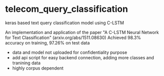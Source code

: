 # telecom_query_classification
keras based text query classification model using C-LSTM

An implementation and application of the paper "A C-LSTM Neural Network for Text Classification" (arxiv.org/abs/1511.08630)
Achieved 98.3% accuracy on training, 97.26% on test data

 - data and model not uploaded for confidentiality purpose
 - add api script for easy backend connection, adding more classes and tranining data
 - highly corpus dependent
